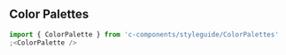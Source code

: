 ## Color Palettes

```jsx
import { ColorPalette } from 'c-components/styleguide/ColorPalettes'
;<ColorPalette />
```
